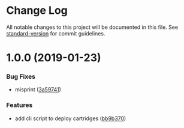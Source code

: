 # Change Log

All notable changes to this project will be documented in this file. See [standard-version](https://github.com/conventional-changelog/standard-version) for commit guidelines.

<a name="1.0.0"></a>
# 1.0.0 (2019-01-23)


### Bug Fixes

* misprint ([3a59741](https://github.com/cesconix/salesforce-deploy-cli/commit/3a59741))


### Features

* add cli script to deploy cartridges ([bb9b370](https://github.com/cesconix/salesforce-deploy-cli/commit/bb9b370))
